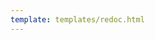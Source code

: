 ```yaml
---
template: templates/redoc.html
---
```


<redoc spec-url='{{base_path}}/develop/product-apis/devportal-apis/devportal-v2/devportal-v2.yaml'></redoc>
<script src="https://cdn.jsdelivr.net/npm/redoc@next/bundles/redoc.standalone.js"> </script>

